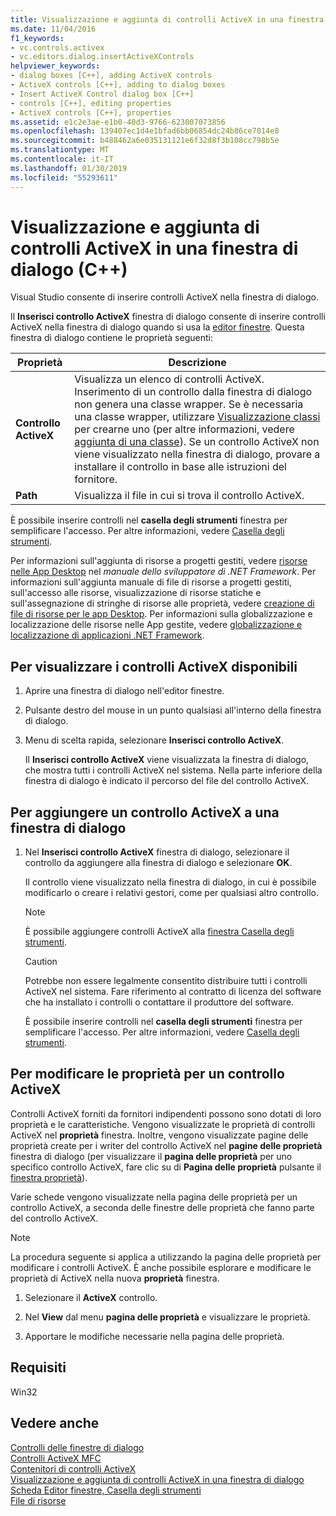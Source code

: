 ```yaml
---
title: Visualizzazione e aggiunta di controlli ActiveX in una finestra di dialogo (C++)
ms.date: 11/04/2016
f1_keywords:
- vc.controls.activex
- vc.editors.dialog.insertActiveXControls
helpviewer_keywords:
- dialog boxes [C++], adding ActiveX controls
- ActiveX controls [C++], adding to dialog boxes
- Insert ActiveX Control dialog box [C++]
- controls [C++], editing properties
- ActiveX controls [C++], properties
ms.assetid: e1c2e3ae-e1b0-40d3-9766-623007073856
ms.openlocfilehash: 139407ec1d4e1bfad6bb06854dc24b86ce7014e8
ms.sourcegitcommit: b488462a6e035131121e6f32d8f3b108cc798b5e
ms.translationtype: MT
ms.contentlocale: it-IT
ms.lasthandoff: 01/30/2019
ms.locfileid: "55293611"
---
```

# <a name="viewing-and-adding-activex-controls-to-a-dialog-box-c"></a>Visualizzazione e aggiunta di controlli ActiveX in una finestra di dialogo (C++)

Visual Studio consente di inserire controlli ActiveX nella finestra di dialogo.

Il **Inserisci controllo ActiveX** finestra di dialogo consente di inserire controlli ActiveX nella finestra di dialogo quando si usa la [editor finestre](../windows/dialog-editor.md). Questa finestra di dialogo contiene le proprietà seguenti:

|Proprietà|Descrizione|
|---|---|
|**Controllo ActiveX**|Visualizza un elenco di controlli ActiveX. Inserimento di un controllo dalla finestra di dialogo non genera una classe wrapper. Se è necessaria una classe wrapper, utilizzare [Visualizzazione classi](/visualstudio/ide/viewing-the-structure-of-code) per crearne uno (per altre informazioni, vedere [aggiunta di una classe](../ide/adding-a-class-visual-cpp.md)). Se un controllo ActiveX non viene visualizzato nella finestra di dialogo, provare a installare il controllo in base alle istruzioni del fornitore.|
|**Path**|Visualizza il file in cui si trova il controllo ActiveX.|

È possibile inserire controlli nel **casella degli strumenti** finestra per semplificare l'accesso. Per altre informazioni, vedere [Casella degli strumenti](/visualstudio/ide/reference/).

Per informazioni sull'aggiunta di risorse a progetti gestiti, vedere [risorse nelle App Desktop](/dotnet/framework/resources/index) nel *manuale dello sviluppatore di .NET Framework*. Per informazioni sull'aggiunta manuale di file di risorse a progetti gestiti, sull'accesso alle risorse, visualizzazione di risorse statiche e sull'assegnazione di stringhe di risorse alle proprietà, vedere [creazione di file di risorse per le app Desktop](/dotnet/framework/resources/creating-resource-files-for-desktop-apps). Per informazioni sulla globalizzazione e localizzazione delle risorse nelle App gestite, vedere [globalizzazione e localizzazione di applicazioni .NET Framework](/dotnet/standard/globalization-localization/index).

## <a name="to-see-the-activex-controls-you-have-available"></a>Per visualizzare i controlli ActiveX disponibili

1. Aprire una finestra di dialogo nell'editor finestre.

1. Pulsante destro del mouse in un punto qualsiasi all'interno della finestra di dialogo.

1. Menu di scelta rapida, selezionare **Inserisci controllo ActiveX**.

   Il **Inserisci controllo ActiveX** viene visualizzata la finestra di dialogo, che mostra tutti i controlli ActiveX nel sistema. Nella parte inferiore della finestra di dialogo è indicato il percorso del file del controllo ActiveX.

## <a name="to-add-an-activex-control-to-a-dialog-box"></a>Per aggiungere un controllo ActiveX a una finestra di dialogo

1. Nel **Inserisci controllo ActiveX** finestra di dialogo, selezionare il controllo da aggiungere alla finestra di dialogo e selezionare **OK**.

   Il controllo viene visualizzato nella finestra di dialogo, in cui è possibile modificarlo o creare i relativi gestori, come per qualsiasi altro controllo.

   > [!NOTE]
   > È possibile aggiungere controlli ActiveX alla [finestra Casella degli strumenti](/visualstudio/ide/reference/toolbox).

   > [!CAUTION]
   > Potrebbe non essere legalmente consentito distribuire tutti i controlli ActiveX nel sistema. Fare riferimento al contratto di licenza del software che ha installato i controlli o contattare il produttore del software.

   È possibile inserire controlli nel **casella degli strumenti** finestra per semplificare l'accesso. Per altre informazioni, vedere [Casella degli strumenti](/visualstudio/ide/reference/toolbox).

## <a name="to-edit-properties-for-an-activex-control"></a>Per modificare le proprietà per un controllo ActiveX

Controlli ActiveX forniti da fornitori indipendenti possono sono dotati di loro proprietà e le caratteristiche. Vengono visualizzate le proprietà di controlli ActiveX nel **proprietà** finestra. Inoltre, vengono visualizzate pagine delle proprietà create per i writer del controllo ActiveX nel **pagine delle proprietà** finestra di dialogo (per visualizzare il **pagina delle proprietà** per uno specifico controllo ActiveX, fare clic su di  **Pagina delle proprietà** pulsante il [finestra proprietà](/visualstudio/ide/reference/properties-window)).

Varie schede vengono visualizzate nella pagina delle proprietà per un controllo ActiveX, a seconda delle finestre delle proprietà che fanno parte del controllo ActiveX.

> [!NOTE]
> La procedura seguente si applica a utilizzando la pagina delle proprietà per modificare i controlli ActiveX. È anche possibile esplorare e modificare le proprietà di ActiveX nella nuova **proprietà** finestra.

1. Selezionare il **ActiveX** controllo.

1. Nel **View** dal menu **pagina delle proprietà** e visualizzare le proprietà.

1. Apportare le modifiche necessarie nella pagina delle proprietà.

## <a name="requirements"></a>Requisiti

Win32

## <a name="see-also"></a>Vedere anche

[Controlli delle finestre di dialogo](../windows/controls-in-dialog-boxes.md)<br/>
[Controlli ActiveX MFC](../mfc/mfc-activex-controls.md)<br/>
[Contenitori di controlli ActiveX](../mfc/activex-control-containers.md)<br/>
[Visualizzazione e aggiunta di controlli ActiveX in una finestra di dialogo](../windows/viewing-and-adding-activex-controls-to-a-dialog-box.md)<br/>
[Scheda Editor finestre, Casella degli strumenti](../windows/dialog-editor-tab-toolbox.md)<br/>
[File di risorse](../windows/resource-files-visual-studio.md)<br/>
